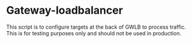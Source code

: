 # Gateway-loadbalancer
This script is to configure targets at the back of GWLB to process traffic. This is for testing purposes only and should not be used in production.
